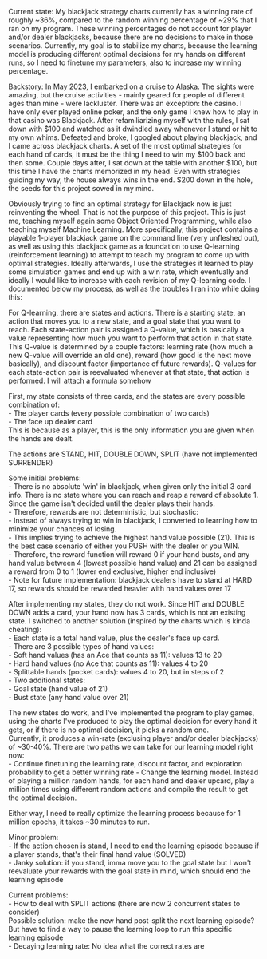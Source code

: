 Current state:
My blackjack strategy charts currently has a winning rate of roughly ~36%, compared to the random winning percentage of ~29% that I ran on my program. These winning percentages do not account for player and/or dealer blackjacks, because there are no decisions to make in those scenarios. Currently, my goal is to stabilize my charts, because the learning model is producing different optimal decisions for my hands on different runs, so I need to finetune my parameters, also to increase my winning percentage.


Backstory:
In May 2023, I embarked on a cruise to Alaska. The sights were amazing, but the cruise activities - mainly geared for people of different ages than mine - were lackluster. There was an exception: the casino. I have only ever played online poker, and the only game I knew how to play in that casino was Blackjack. After refamiliarizing myself with the rules, I sat down with $100 and watched as it dwindled away whenever I stand or hit to my own whims. Defeated and broke, I googled about playing blackjack, and I came across blackjack charts. A set of the most optimal strategies for each hand of cards, it must be the thing I need to win my $100 back and then some. Couple days after, I sat down at the table with another $100, but this time I have the charts memorized in my head. Even with strategies guiding my way, the house always wins in the end. $200 down in the hole, the seeds for this project sowed in my mind.

Obviously trying to find an optimal strategy for Blackjack now is just reinventing the wheel. That is not the purpose of this project. This is just me, teaching myself again some Object Oriented Programming, while also teaching myself Machine Learning. More specifically, this project contains a playable 1-player blackjack game on the command line (very unfleshed out), as well as using this blackjack game as a foundation to use Q-learning (reinforcement learning) to attempt to teach my program to come up with optimal strategies. Ideally afterwards, I use the strategies it learned to play some simulation games and end up with a win rate, which eventually and ideally I would like to increase with each revision of my Q-learning code. I documented below my process, as well as the troubles I ran into while doing this:


For Q-learning, there are states and actions. There is a starting state, an action that moves you to a new state, and a goal state that you want to reach. Each state-action pair is assigned a Q-value, which is basically a value representing how much you want to perform that action in that state. This Q-value is determined by a couple factors: learning rate (how much a new Q-value will override an old one), reward (how good is the next move basically), and discount factor (importance of future rewards). Q-values for each state-action pair is reevaluated whenever at that state, that action is performed. I will attach a formula somehow

First, my state consists of three cards, and the states are every possible combination of:\
    - The player cards (every possible combination of two cards)\
    - The face up dealer card\
This is because as a player, this is the only information you are given when the hands are dealt.

The actions are STAND, HIT, DOUBLE DOWN, SPLIT (have not implemented SURRENDER)

Some initial problems:\
    - There is no absolute 'win' in blackjack, when given only the initial 3 card info. There is no state where you can reach and reap a reward of absolute 1. Since the game isn't decided until the dealer plays their hands.\
    - Therefore, rewards are not deterministic, but stochastic:\
        - Instead of always trying to win in blackjack, I converted to learning how to minimize your chances of losing.\
        - This implies trying to achieve the highest hand value possible (21). This is the best case scenario of either you PUSH with the dealer or you WIN.\
        - Therefore, the reward function will reward 0 if your hand busts, and any hand value between 4 (lowest possible hand value) and 21 can be assigned a reward from 0 to 1 (lower end exclusive, higher end inclusive)\
        - Note for future implementation: blackjack dealers have to stand at HARD 17, so rewards should be rewarded heavier with hand values over 17

After implementing my states, they do not work. Since HIT and DOUBLE DOWN adds a card, your hand now has 3 cards, which is not an existing state. I switched to another solution (inspired by the charts which is kinda cheating):\
    - Each state is a total hand value, plus the dealer's face up card.\
    - There are 3 possible types of hand values:\
        - Soft hand values (has an Ace that counts as 11): values 13 to 20\
        - Hard hand values (no Ace that counts as 11): values 4 to 20\
        - Splittable hands (pocket cards): values 4 to 20, but in steps of 2\
    - Two additional states:\
        - Goal state (hand value of 21)\
        - Bust state (any hand value over 21)

The new states do work, and I've implemented the program to play games, using the charts I've produced to play the optimal decision for every hand it gets, or if there is no optimal decision, it picks a random one.\
Currently, it produces a win-rate (exclusing player and/or dealer blackjacks) of ~30-40%. There are two paths we can take for our learning model right now:\
    - Continue finetuning the learning rate, discount factor, and exploration probability to get a better winning rate
    - Change the learning model. Instead of playing a million random hands, for each hand and dealer upcard, play a million times using different random actions and compile the result to get the optimal decision.

Either way, I need to really optimize the learning process because for 1 million epochs, it takes ~30 minutes to run.

Minor problem:\
    - If the action chosen is stand, I need to end the learning episode because if a player stands, that's their final hand value  (SOLVED) \
    - Janky solution: if you stand, imma move you to the goal state but I won't reevaluate your rewards with the goal state in mind, which should end the learning episode

Current problems:\
    - How to deal with SPLIT actions (there are now 2 concurrent states to consider)\
        Possible solution: make the new hand post-split the next learning episode? But have to find a way to pause the learning loop to run this specific learning episode\
    - Decaying learning rate: No idea what the correct rates are

